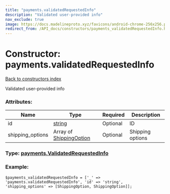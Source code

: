 ```yaml
---
title: "payments.validatedRequestedInfo"
description: "Validated user-provided info"
nav_exclude: true
image: https://docs.madelineproto.xyz/favicons/android-chrome-256x256.png
redirect_from: /API_docs/constructors/payments_validatedRequestedInfo.html
---
```

# Constructor: payments.validatedRequestedInfo  
[Back to constructors index](/API_docs/constructors/index.html)



Validated user-provided info

### Attributes:

| Name     |    Type       | Required | Description |
|----------|---------------|----------|-------------|
|id|[string](/API_docs/types/string.html) | Optional|ID|
|shipping\_options|Array of [ShippingOption](/API_docs/types/ShippingOption.html) | Optional|Shipping options|



### Type: [payments.ValidatedRequestedInfo](/API_docs/types/payments.ValidatedRequestedInfo.html)


### Example:

```
$payments_validatedRequestedInfo = ['_' => 'payments.validatedRequestedInfo', 'id' => 'string', 'shipping_options' => [ShippingOption, ShippingOption]];
```  
